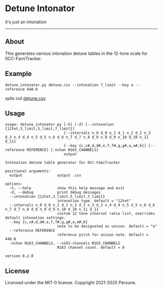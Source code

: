 # Detune Intonator

it's just an intonation

---

## About

This generates various intonation detune tables in the 12-tone scale for 0CC-FamiTracker.

## Example

```batch
detune_intonator.py detune.csv --intonation 7_limit --key a --reference 440.0
```

spits out [detune.csv](detune.csv)

## Usage

```
usage: detune_intonator.py [-h] [-d] [--intonation {12tet,3_limit,5_limit,7_limit}]
                           [--intervals n_0 d_0 n_1 d_1 n_2 d_2 n_3 d_3 n_4 d_4 n_5 d_5 n_6 d_6 n_7 d_7 n_8 d_8 n_9 d_9 n_10 d_10 n_11 d_11]
                           [--key {c,c#,d,d#,e,f,f#,g,g#,a,a#,b}] [--reference REFERENCE] [-nchan N163_CHANNELS]
                           output

Intonation detune table generator for 0CC-FamiTracker

positional arguments:
  output                output .csv

options:
  -h, --help            show this help message and exit
  -d, --debug           print debug messages
  --intonation {12tet,3_limit,5_limit,7_limit}
                        intonation type. default = "12tet"
  --intervals n_0 d_0 n_1 d_1 n_2 d_2 n_3 d_3 n_4 d_4 n_5 d_5 n_6 d_6 n_7 d_7 n_8 d_8 n_9 d_9 n_10 d_10 n_11 d_11
                        custom 12 tone interval ratio list, overrides default intonation settings.
  --key {c,c#,d,d#,e,f,f#,g,g#,a,a#,b}
                        note to be designated as unison. default = "a"
  --reference REFERENCE
                        reference pitch for unison note. default = 440.0
  -nchan N163_CHANNELS, --n163-channels N163_CHANNELS
                        N163 channel count. default = 0

version 0.2.0
```

## License

Licensed under the MIT-0 license.
Copyright 2021-2025 Persune.
